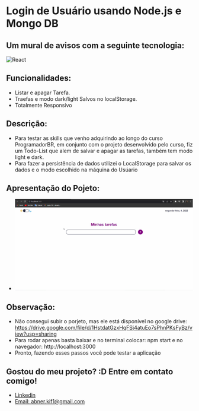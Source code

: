 # Login de Usuário usando Node.js e Mongo DB

## Um mural de avisos com a seguinte tecnologia:
<div style="display=inline-block">
<img src=https://img.shields.io/badge/React-20232A?style=for-the-badge&logo=react&logoColor=61DAFB" alt="React" width="300px" height="100px" >
 </div>

## Funcionalidades:
- Listar e apagar Tarefa.
- Traefas e modo dark/light Salvos no localStorage.
- Totalmente Responsivo

## Descrição:
- Para testar as skills que venho adquirindo ao longo do curso ProgramadorBR, em conjunto com o projeto desenvolvido pelo curso, fiz um Todo-List que alem de salvar e apagar as tarefas, também tem modo light e dark.
- Para fazer a persistência de dados utilizei o LocalStorage para salvar os dados e o modo escolhido na máquina do Usúario
## Apresentação do Pojeto:
- <img src="./giff.gif">

## Observação:
- Não consegui subir o porjeto, mas ele está disponível no google drive: https://drive.google.com/file/d/1HstdatGzxHqFSj4atuEo7sPhnPKsFyBz/view?usp=sharing
- Para rodar apenas basta baixar e no terminal colocar: npm start e no navegador: http://localhost:3000
- Pronto, fazendo esses passos você pode testar a aplicação

## Gostou do meu projeto? :D Entre em contato comigo! 
- [Linkedin](https://www.linkedin.com/in/abner-santos-b195b8228/) <br/>
- [Email: abner.kif1@gmail.com](mailto:abner.kif1@gmail.com)
